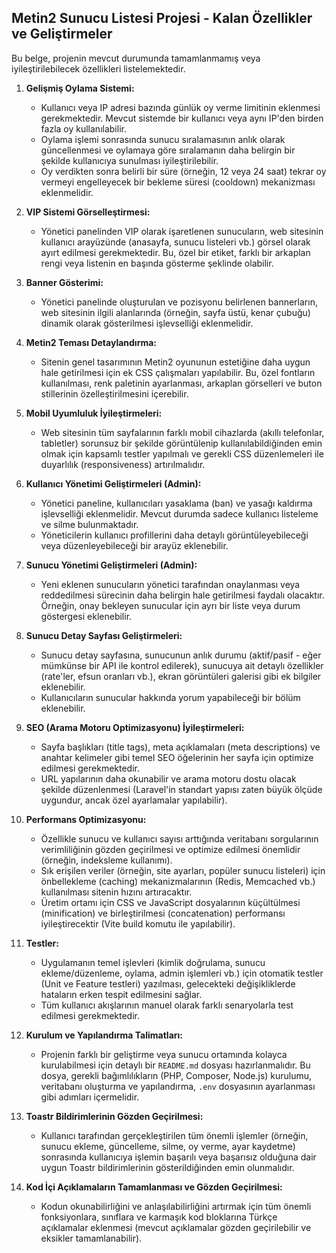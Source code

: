 ## Metin2 Sunucu Listesi Projesi - Kalan Özellikler ve Geliştirmeler

Bu belge, projenin mevcut durumunda tamamlanmamış veya iyileştirilebilecek özellikleri listelemektedir.

1.  **Gelişmiş Oylama Sistemi:**
    *   Kullanıcı veya IP adresi bazında günlük oy verme limitinin eklenmesi gerekmektedir. Mevcut sistemde bir kullanıcı veya aynı IP'den birden fazla oy kullanılabilir.
    *   Oylama işlemi sonrasında sunucu sıralamasının anlık olarak güncellenmesi ve oylamaya göre sıralamanın daha belirgin bir şekilde kullanıcıya sunulması iyileştirilebilir.
    *   Oy verdikten sonra belirli bir süre (örneğin, 12 veya 24 saat) tekrar oy vermeyi engelleyecek bir bekleme süresi (cooldown) mekanizması eklenmelidir.

2.  **VIP Sistemi Görselleştirmesi:**
    *   Yönetici panelinden VIP olarak işaretlenen sunucuların, web sitesinin kullanıcı arayüzünde (anasayfa, sunucu listeleri vb.) görsel olarak ayırt edilmesi gerekmektedir. Bu, özel bir etiket, farklı bir arkaplan rengi veya listenin en başında gösterme şeklinde olabilir.

3.  **Banner Gösterimi:**
    *   Yönetici panelinde oluşturulan ve pozisyonu belirlenen bannerların, web sitesinin ilgili alanlarında (örneğin, sayfa üstü, kenar çubuğu) dinamik olarak gösterilmesi işlevselliği eklenmelidir.

4.  **Metin2 Teması Detaylandırma:**
    *   Sitenin genel tasarımının Metin2 oyununun estetiğine daha uygun hale getirilmesi için ek CSS çalışmaları yapılabilir. Bu, özel fontların kullanılması, renk paletinin ayarlanması, arkaplan görselleri ve buton stillerinin özelleştirilmesini içerebilir.

5.  **Mobil Uyumluluk İyileştirmeleri:**
    *   Web sitesinin tüm sayfalarının farklı mobil cihazlarda (akıllı telefonlar, tabletler) sorunsuz bir şekilde görüntülenip kullanılabildiğinden emin olmak için kapsamlı testler yapılmalı ve gerekli CSS düzenlemeleri ile duyarlılık (responsiveness) artırılmalıdır.

6.  **Kullanıcı Yönetimi Geliştirmeleri (Admin):**
    *   Yönetici paneline, kullanıcıları yasaklama (ban) ve yasağı kaldırma işlevselliği eklenmelidir. Mevcut durumda sadece kullanıcı listeleme ve silme bulunmaktadır.
    *   Yöneticilerin kullanıcı profillerini daha detaylı görüntüleyebileceği veya düzenleyebileceği bir arayüz eklenebilir.

7.  **Sunucu Yönetimi Geliştirmeleri (Admin):**
    *   Yeni eklenen sunucuların yönetici tarafından onaylanması veya reddedilmesi sürecinin daha belirgin hale getirilmesi faydalı olacaktır. Örneğin, onay bekleyen sunucular için ayrı bir liste veya durum göstergesi eklenebilir.

8.  **Sunucu Detay Sayfası Geliştirmeleri:**
    *   Sunucu detay sayfasına, sunucunun anlık durumu (aktif/pasif - eğer mümkünse bir API ile kontrol edilerek), sunucuya ait detaylı özellikler (rate'ler, efsun oranları vb.), ekran görüntüleri galerisi gibi ek bilgiler eklenebilir.
    *   Kullanıcıların sunucular hakkında yorum yapabileceği bir bölüm eklenebilir.

9.  **SEO (Arama Motoru Optimizasyonu) İyileştirmeleri:**
    *   Sayfa başlıkları (title tags), meta açıklamaları (meta descriptions) ve anahtar kelimeler gibi temel SEO öğelerinin her sayfa için optimize edilmesi gerekmektedir.
    *   URL yapılarının daha okunabilir ve arama motoru dostu olacak şekilde düzenlenmesi (Laravel'in standart yapısı zaten büyük ölçüde uygundur, ancak özel ayarlamalar yapılabilir).

10. **Performans Optimizasyonu:**
    *   Özellikle sunucu ve kullanıcı sayısı arttığında veritabanı sorgularının verimliliğinin gözden geçirilmesi ve optimize edilmesi önemlidir (örneğin, indeksleme kullanımı).
    *   Sık erişilen veriler (örneğin, site ayarları, popüler sunucu listeleri) için önbellekleme (caching) mekanizmalarının (Redis, Memcached vb.) kullanılması sitenin hızını artıracaktır.
    *   Üretim ortamı için CSS ve JavaScript dosyalarının küçültülmesi (minification) ve birleştirilmesi (concatenation) performansı iyileştirecektir (Vite build komutu ile yapılabilir).

11. **Testler:**
    *   Uygulamanın temel işlevleri (kimlik doğrulama, sunucu ekleme/düzenleme, oylama, admin işlemleri vb.) için otomatik testler (Unit ve Feature testleri) yazılması, gelecekteki değişikliklerde hataların erken tespit edilmesini sağlar.
    *   Tüm kullanıcı akışlarının manuel olarak farklı senaryolarla test edilmesi gerekmektedir.

12. **Kurulum ve Yapılandırma Talimatları:**
    *   Projenin farklı bir geliştirme veya sunucu ortamında kolayca kurulabilmesi için detaylı bir `README.md` dosyası hazırlanmalıdır. Bu dosya, gerekli bağımlılıkların (PHP, Composer, Node.js) kurulumu, veritabanı oluşturma ve yapılandırma, `.env` dosyasının ayarlanması gibi adımları içermelidir.

13. **Toastr Bildirimlerinin Gözden Geçirilmesi:**
    *   Kullanıcı tarafından gerçekleştirilen tüm önemli işlemler (örneğin, sunucu ekleme, güncelleme, silme, oy verme, ayar kaydetme) sonrasında kullanıcıya işlemin başarılı veya başarısız olduğuna dair uygun Toastr bildirimlerinin gösterildiğinden emin olunmalıdır.

14. **Kod İçi Açıklamaların Tamamlanması ve Gözden Geçirilmesi:**
    *   Kodun okunabilirliğini ve anlaşılabilirliğini artırmak için tüm önemli fonksiyonlara, sınıflara ve karmaşık kod bloklarına Türkçe açıklamalar eklenmesi (mevcut açıklamalar gözden geçirilebilir ve eksikler tamamlanabilir).

